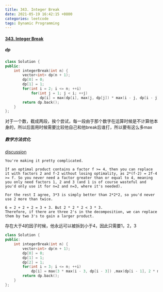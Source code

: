 ```yaml
---
title: 343. Integer Break
date: 2021-05-19 16:42:15 +0800
categories: leetcode
tags: Dynamic Programming
---
```

#### [343. Integer Break](https://leetcode.com/problems/integer-break/)

##### dp
```c++
class Solution {
public:
    int integerBreak(int n) {
        vector<int> dp(n + 1);
        dp[0] = 0;
        dp[1] = 1;
        for(int i = 2; i <= n; ++i)
            for(int j = 1; j < i; ++j)
                dp[i] = max(dp[i], max(j, dp[j]) * max(i - j, dp[i - j]));
        return dp.back();
    }
};
```

对于一个数，截成两段，挨个尝试，每一段由于那个数字在运算时候是不计算他本身的，所以后面用时候需要比较他自己和他break后谁打，所以要有这么多max


##### 数学方法优化
[discussion](https://leetcode.com/problems/integer-break/discuss/80721/Why-factor-2-or-3-The-math-behind-this-problem.)
```
You're making it pretty complicated.

If an optimal product contains a factor f >= 4, then you can replace it with factors 2 and f-2 without losing optimality, as 2*(f-2) = 2f-4 >= f. So you never need a factor greater than or equal to 4, meaning you only need factors 1, 2 and 3 (and 1 is of course wasteful and you'd only use it for n=2 and n=3, where it's needed).

For the rest I agree, 3*3 is simply better than 2*2*2, so you'd never use 2 more than twice.

6 = 2 + 2 + 2 = 3 + 3. But 2 * 2 * 2 < 3 * 3.
Therefore, if there are three 2's in the decomposition, we can replace them by two 3's to gain a larger product.
```

存在大于4的因子时候，他永远可以被拆到小于4，因此只需要1，2，3


```c++
class Solution {
public:
    int integerBreak(int n) {
        vector<int> dp(n + 1);
        dp[0] = 0;
        dp[1] = 1;
        dp[2] = 1;
        for(int i = 3; i <= n; ++i)
            dp[i] = max(3 * max(i - 3, dp[i - 3]) ,max(dp[i - 1], 2 * max(i - 2, dp[i - 2]))); // 此处dp[i - 1]而不是max(dp[i - 1], i - 1)是因为i>3时，2 * (i - 2) > 1 * (i - 1)
        return dp.back();
    }
};
```
